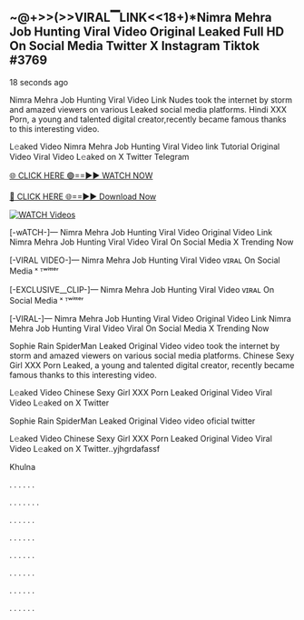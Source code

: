 ## ~@+>>(>>VIRAL▔LINK<<18+)*Nimra Mehra Job Hunting Viral Video Original Leaked Full HD On Social Media Twitter X Instagram Tiktok  #3769

18 seconds ago

Nimra Mehra Job Hunting Viral Video Link Nudes took the internet by storm and amazed viewers on various Leaked social media platforms. Hindi XXX Porn, a young and talented digital creator,recently became famous thanks to this interesting video.

L𝚎aked Video Nimra Mehra Job Hunting Viral Video link Tutorial Original Video Viral Video L𝚎aked on X Twitter Telegram

[🌐 CLICK HERE 🟢==►► WATCH NOW](https://dekho-ki-hoy-07-2k25.blogspot.com/2025/01/viral-on.html)

[🔴 CLICK HERE 🌐==►► Download Now](https://dekho-ki-hoy-07-2k25.blogspot.com/2025/01/viral-on.html)

[![WATCH Videos](https://i.imgur.com/ydURGbz.png)](https://dekho-ki-hoy-07-2k25.blogspot.com/2025/01/viral-on.html)

[-wATCH-]— Nimra Mehra Job Hunting Viral Video Original Video Link Nimra Mehra Job Hunting Viral Video Viral On Social Media X Trending Now

[-VIRAL VIDEO-]— Nimra Mehra Job Hunting Viral Video ᴠɪʀᴀʟ On Social Media ˣ ᵀʷⁱᵗᵗᵉʳ

[-EXCLUSIVE__CLIP-]— Nimra Mehra Job Hunting Viral Video ᴠɪʀᴀʟ On Social Media ˣ ᵀʷⁱᵗᵗᵉʳ

[-VIRAL-]— Nimra Mehra Job Hunting Viral Video Original Video Link Nimra Mehra Job Hunting Viral Video Viral On Social Media X Trending Now

Sophie Rain SpiderMan Leaked Original Video video took the internet by storm and amazed viewers on various social media platforms. Chinese Sexy Girl XXX Porn Leaked, a young and talented digital creator, recently became famous thanks to this interesting video.

L𝚎aked Video Chinese Sexy Girl XXX Porn Leaked Original Video Viral Video L𝚎aked on X Twitter

Sophie Rain SpiderMan Leaked Original Video video oficial twitter

L𝚎aked Video Chinese Sexy Girl XXX Porn Leaked Original Video Viral Video L𝚎aked on X Twitter..yjhgrdafassf

Khulna

.
.
.
.
.
.

.
.
.
.
.
.
.

.
.
.
.
.
.

.
.
.
.
.
.

.
.
.
.
.
.

.
.
.
.
.
.

.
.
.
.
.
.

.
.
.
.
.
.